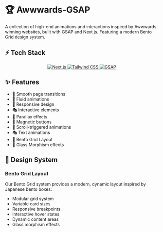 # 🏆 Awwwards-GSAP

A collection of high-end animations and interactions inspired by Awwwards-winning websites, built with GSAP and Next.js. Featuring a modern Bento Grid design system.


## ⚡ Tech Stack

<div align="center">
  <a href="https://nextjs.org">
    <img src="https://img.shields.io/badge/next.js-000000?style=for-the-badge&logo=nextdotjs&logoColor=white" alt="Next.js" />
  </a>
  <a href="https://tailwindcss.com">
    <img src="https://img.shields.io/badge/Tailwind_CSS-38B2AC?style=for-the-badge&logo=tailwind-css&logoColor=white" alt="Tailwind CSS" />
  </a>
  <a href="https://greensock.com/gsap/">
    <img src="https://img.shields.io/badge/GSAP-88CE02?style=for-the-badge&logo=greensock&logoColor=black" alt="GSAP" />
  </a>
</div>

## ✨ Features

- 🎨 Smooth page transitions
- 🌊 Fluid animations
- 📱 Responsive design
- 🎭 Interactive elements
- 🎯 Parallax effects
- 🎪 Magnetic buttons
- 🎢 Scroll-triggered animations
- 🎭 Text animations
- 🎲 Bento Grid Layout
- 🌟 Glass Morphism effects

## 🎯 Design System

### Bento Grid Layout
Our Bento Grid system provides a modern, dynamic layout inspired by Japanese bento boxes:

- Modular grid system
- Variable card sizes
- Responsive breakpoints
- Interactive hover states
- Dynamic content areas
- Glass morphism effects


